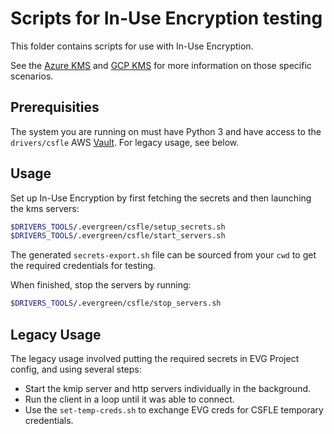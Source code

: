 # Scripts for In-Use Encryption testing

This folder contains scripts for use with In-Use Encryption.

See the [Azure KMS](./azurekms/README.md) and [GCP KMS](./gcpkms/README.md)
for more information on those specific scenarios.

## Prerequisities

The system you are running on must have Python 3 and have access to the
`drivers/csfle` AWS [Vault](https://wiki.corp.mongodb.com/display/DRIVERS/Using+AWS+Secrets+Manager+to+Store+Testing+Secrets).
For legacy usage, see below.

## Usage

Set up In-Use Encryption by first fetching the secrets and then launching the kms servers:

```bash
$DRIVERS_TOOLS/.evergreen/csfle/setup_secrets.sh
$DRIVERS_TOOLS/.evergreen/csfle/start_servers.sh
```

The generated `secrets-export.sh` file can be sourced from your `cwd` to get the required credentials for testing.

When finished, stop the servers by running:

```bash
$DRIVERS_TOOLS/.evergreen/csfle/stop_servers.sh
```

## Legacy Usage

The legacy usage involved putting the required secrets in EVG Project config, and using several steps:

- Start the kmip server and http servers individually in the background.
- Run the client in a loop until it was able to connect.
- Use the `set-temp-creds.sh` to exchange EVG creds for CSFLE temporary credentials.
